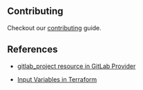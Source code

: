 ## Contributing

Checkout our [contributing](/CONTRIBUTING.md) guide.

## References

* [gitlab_project resource in GitLab Provider](https://registry.terraform.io/providers/gitlabhq/gitlab/latest/docs/resources/project)

* [Input Variables in Terraform](https://www.terraform.io/docs/language/values/variables.html)
